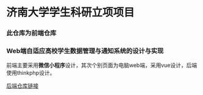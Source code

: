 # 济南大学学生科研立项项目
### 此仓库为前端仓库
### Web端自适应高校学生数据管理与通知系统的设计与实现

前端主要采用**微信小程序**设计，其次个别页面为电脑web端，采用vue设计，后端使用thinkphp设计。

[后端仓库链接](https://github.com/mofengmo/University-management-system-background "点击跳转")
